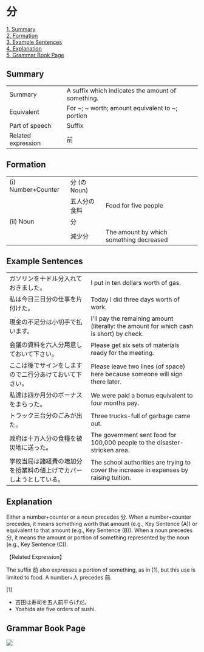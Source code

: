 # 分

[1. Summary](#summary)<br>
[2. Formation](#formation)<br>
[3. Example Sentences](#example-sentences)<br>
[4. Explanation](#explanation)<br>
[5. Grammar Book Page](#grammar-book-page)<br>


## Summary

<table><tr>   <td>Summary</td>   <td>A suffix which indicates the amount of something.</td></tr><tr>   <td>Equivalent</td>   <td>For ~; ~ worth; amount equivalent to ~; portion</td></tr><tr>   <td>Part of speech</td>   <td>Suffix</td></tr><tr>   <td>Related expression</td>   <td>前</td></tr></table>

## Formation

<table class="table"> <tbody><tr class="tr head"> <td class="td"><span class="numbers">(i) </span><span class="bold"><span>Number+Counter</span> </span></td> <td class="td"><span class="concept">分</span><span> (<span class="concept">の</span>Noun)</span> </td> <td class="td"><span>&nbsp;</span></td> </tr> <tr class="tr"> <td class="td"><span>&nbsp;</span></td> <td class="td"><span>五人<span class="concept">分の</span>食料</span> </td> <td class="td"><span>Food for five people</span></td> </tr> <tr class="tr head"> <td class="td"><span class="numbers">(ii)</span> <span> <span class="bold">Noun</span></span></td> <td class="td"><span class="concept">分</span> </td> <td class="td"><span>&nbsp;</span></td> </tr> <tr class="tr"> <td class="td"><span>&nbsp;</span></td> <td class="td"><span>減少<span class="concept">分</span></span> </td> <td class="td"><span>The amount by which    something decreased</span></td> </tr> </tbody></table>

## Example Sentences

<table><tr>   <td>ガソリンを十ドル分入れておきました。</td>   <td>I put in ten dollars worth of gas.</td></tr><tr>   <td>私は今日三日分の仕事を片付けた。</td>   <td>Today I did three days worth of work.</td></tr><tr>   <td>現金の不足分は小切手で払います。</td>   <td>I'll pay the remaining amount (literally: the amount for which cash is short) by check.</td></tr><tr>   <td>会議の資料を六人分用意しておいて下さい。</td>   <td>Please get six sets of materials ready for the meeting.</td></tr><tr>   <td>ここは後でサインをしますので二行分あけておいて下さい。</td>   <td>Please leave two lines (of space) here because someone will sign there later.</td></tr><tr>   <td>私達は四か月分のボーナスをまらった。</td>   <td>We were paid a bonus equivalent to four months pay.</td></tr><tr>   <td>トラック三台分のごみが出た。</td>   <td>Three trucks-full of garbage came out.</td></tr><tr>   <td>政府は十万人分の食糧を被災地に送った。</td>   <td>The government sent food for 100,000 people to the disaster-stricken area.</td></tr><tr>   <td>学校当局は諸経費の増加分を授業料の値上げでカバーしようとしている。</td>   <td>The school authorities are trying to cover the increase in expenses by raising tuition.</td></tr></table>

## Explanation

<p>Either a number+counter or a noun precedes <span class="cloze">分</span>. When a number+counter precedes, it means something worth that amount (e.g., Key Sentence (A)) or equivalent to that amount (e.g., Key Sentence (B)). When a noun precedes <span class="cloze">分</span>, it means the amount or portion of something represented by the noun (e.g., Key Sentence (C)).</p>  <p>【Related Expression】</p>  <p>The suffix 前 also expresses a portion of something, as in [1], but this use is limited to food. A number+人 precedes 前.</p>  <p>[1]</p>  <ul> <li>吉田は寿司を五人前平らげだ。</li> <li>Yoshida ate five orders of sushi.</li> </ul>

## Grammar Book Page

![](../img/Intermediate分.png)

